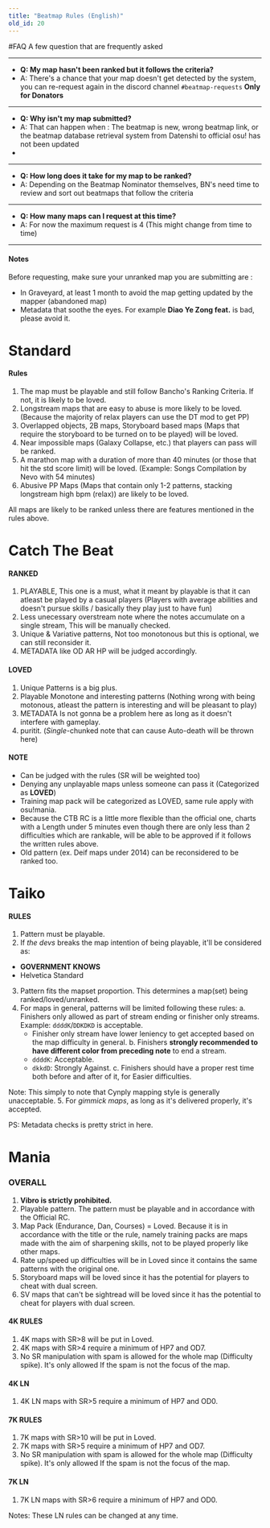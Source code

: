 ```yaml
---
title: "Beatmap Rules (English)"
old_id: 20
---
```

#FAQ
A few question that are frequently asked

-----------------------

- **Q: My map hasn't been ranked but it follows the criteria?**
- A: There's a chance that your map doesn't get detected by the system, you can re-request again in the discord channel `#beatmap-requests` **Only for Donators**

-----------------------

- **Q: Why isn't my map submitted?**
- A: That can happen when : The beatmap is new, wrong beatmap link, or the beatmap database retrieval system from Datenshi to official osu! has not been updated
-
-----------------------

- **Q: How long does it take for my map to be ranked?**
- A: Depending on the Beatmap Nominator themselves, BN's need time to review and sort out beatmaps that follow the criteria

-----------------------

- **Q: How many maps can I request at this time?**
- A: For now the maximum request is 4 (This might change from time to time)

-----------------------


#### Notes
Before requesting, make sure your unranked map you are submitting are :

- In Graveyard, at least 1 month to avoid the map getting updated by the mapper (abandoned map)
- Metadata that soothe the eyes. For example **Diao Ye Zong feat.** is bad, please avoid it.

<h1><i class="comment icon"></i> Standard</h1>

#### Rules

1. The map must be playable and still follow Bancho's Ranking Criteria. If not, it is likely to be loved.
2. Longstream maps that are easy to abuse is more likely to be loved. (Because the majority of relax players can use the DT mod to get PP)
3. Overlapped objects, 2B maps, Storyboard based maps (Maps that require the storyboard to be turned on to be played) will be loved.
4. Near impossible maps (Galaxy Collapse, etc.) that players can pass will be ranked.
5. A marathon map with a duration of more than 40 minutes (or those that hit the std score limit) will be loved. (Example: Songs Compilation by Nevo with 54 minutes)
6. Abusive PP Maps (Maps that contain only 1-2 patterns, stacking longstream high bpm (relax)) are likely to be loved.

All maps are likely to be ranked unless there are features mentioned in the rules above.

<h1><i class="comment icon"></i> Catch The Beat</h1>

#### RANKED

1. PLAYABLE, This one is a must, what it meant by playable is that it can atleast be played by a casual players (Players with average abilities and doesn't pursue skills / basically they play just to have fun)
2. Less unecessary overstream note where the notes accumulate on a single stream, This will be manually checked.
3. Unique & Variative patterns, Not too monotonous but this is optional, we can still reconsider it.
4. METADATA like OD AR HP will be judged accordingly.

#### LOVED

1. Unique Patterns is a big plus.
2. Playable Monotone and interesting patterns (Nothing wrong with being motonous, atleast the pattern is interesting and will be pleasant to play)
3. METADATA Is not gonna be a problem here as long as it doesn't interfere with gameplay.
4. puritit. (*Single*-chunked note that can cause Auto-death will be thrown here)

#### NOTE

- Can be judged with the rules (SR will be weighted too)
- Denying any unplayable maps unless someone can pass it (Categorized as **LOVED**)
- Training map pack will be categorized as LOVED, same rule apply with osu!mania.
- Because the CTB RC is a little more flexible than the official one, charts with a Length under 5 minutes even though there are only less than 2 difficulties which are rankable, will be able to be approved if it follows the written rules above.
- Old pattern (ex. Deif maps under 2014) can be reconsidered to be ranked too.

<h1><i class="comment icon"></i> Taiko</h1>

#### RULES

1. Pattern must be playable.
2. If *the devs* breaks the map intention of being playable, it'll be considered as:
  - **GOVERNMENT KNOWS**
  - Helvetica Standard
3. Pattern fits the mapset proportion. This determines a map(set) being ranked/loved/unranked.
4. For maps in general, patterns will be limited following these rules:
  a. Finishers only allowed as part of stream ending or finisher only streams.
    Example: `ddddK`/`DDKDKD` is acceptable.
    - Finisher only stream have lower leniency to get accepted based on the map difficulty in general.
  b. Finishers **strongly recommended to have different color from preceding note** to end a stream.
    - `ddddK`: Acceptable.
    - `dkkdD`: Strongly Against.
  c. Finishers should have a proper rest time both before and after of it, for Easier difficulties.
  
  Note: This simply to note that Cynply mapping style is generally unacceptable.
5. For *gimmick maps*, as long as it's delivered properly, it's accepted.

PS: Metadata checks is pretty strict in here.

<h1><i class="comment icon"></i> Mania</h1>

### OVERALL
1. **Vibro is strictly prohibited.**
2. Playable pattern. The pattern must be playable and in accordance with the Official RC.
3. Map Pack (Endurance, Dan, Courses) = Loved. Because it is in accordance with the title or the rule, namely training packs are maps made with the aim of sharpening skills, not to be played properly like other maps.
4. Rate up/speed up difficulties will be in Loved since it contains the same patterns with the original one.
5. Storyboard maps will be loved since it has the potential for players to cheat with dual screen.
6. SV maps that can't be sightread will be loved since it has the potential to cheat for players with dual screen.

#### 4K RULES
1. 4K maps with SR>8 will be put in Loved.
2. 4K maps with SR>4 require a minimum of HP7 and OD7.
3. No SR manipulation with spam is allowed for the whole map (Difficulty spike). It's only allowed If the spam is not the focus of the map.

#### 4K LN
1. 4K LN maps with SR>5 require a minimum of HP7 and OD0.

#### 7K RULES
1. 7K maps with SR>10 will be put in Loved.
2. 7K maps with SR>5 require a minimum of HP7 and OD7.
3. No SR manipulation with spam is allowed for the whole map (Difficulty spike). It's only allowed If the spam is not the focus of the map.

#### 7K LN
1. 7K LN maps with SR>6 require a minimum of HP7 and OD0.

Notes: These LN rules can be changed at any time.
